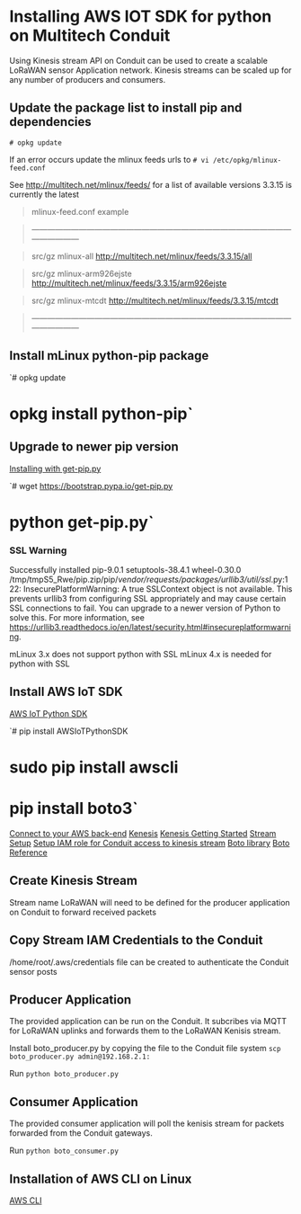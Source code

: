 # Installing AWS IOT SDK for python on Multitech Conduit

Using Kinesis stream API on Conduit can be used to create a scalable LoRaWAN sensor Application network.
Kinesis streams can be scaled up for any number of producers and consumers.

## Update the package list to install pip and dependencies
`# opkg update`

If an error occurs update the mlinux feeds urls to 
`# vi /etc/opkg/mlinux-feed.conf`

See http://multitech.net/mlinux/feeds/ for a list of available versions
3.3.15 is currently the latest

>mlinux-feed.conf example

>———————————————————————————————————————

>src/gz mlinux-all http://multitech.net/mlinux/feeds/3.3.15/all

>src/gz mlinux-arm926ejste http://multitech.net/mlinux/feeds/3.3.15/arm926ejste

>src/gz mlinux-mtcdt http://multitech.net/mlinux/feeds/3.3.15/mtcdt

>———————————————————————————————————————

## Install mLinux python-pip package
`# opkg update
# opkg install python-pip`


## Upgrade to newer pip version
[Installing with get-pip.py](https://pip.pypa.io/en/stable/installing/)

`# wget https://bootstrap.pypa.io/get-pip.py
# python get-pip.py`


### SSL Warning
Successfully installed pip-9.0.1 setuptools-38.4.1 wheel-0.30.0
/tmp/tmpS5_Rwe/pip.zip/pip/_vendor/requests/packages/urllib3/util/ssl_.py:122: InsecurePlatformWarning: A true SSLContext object is not available. This prevents urllib3 from configuring SSL appropriately and may cause certain SSL connections to fail. You can upgrade to a newer version of Python to solve this. For more information, see https://urllib3.readthedocs.io/en/latest/security.html#insecureplatformwarning.

mLinux 3.x does not support python with SSL
mLinux 4.x is needed for python with SSL

## Install AWS IoT SDK
[AWS IoT Python SDK](https://github.com/aws/aws-iot-device-sdk-python)

`# pip install AWSIoTPythonSDK
# sudo pip install awscli
# pip install boto3`

[Connect to your AWS back-end](https://us-west-2.console.aws.amazon.com/console/home)
[Kenesis](https://us-west-2.console.aws.amazon.com/kinesis/home)
[Kenesis Getting Started](https://aws.amazon.com/kinesis/getting-started/)
[Stream Setup](https://docs.aws.amazon.com/streams/latest/dev/getting-started.html)
[Setup IAM role for Conduit access to kinesis stream](https://console.aws.amazon.com/iam/)
[Boto library](https://github.com/boto/boto)
[Boto Reference](http://boto3.readthedocs.io/en/latest/reference/services/iot.html)


## Create Kinesis Stream

Stream name LoRaWAN will need to be defined for the producer application on Conduit to forward received packets

## Copy Stream IAM Credentials to the Conduit

/home/root/.aws/credentials file can be created to authenticate the Conduit sensor posts

## Producer Application

The provided application can be run on the Conduit. It subcribes via MQTT for LoRaWAN uplinks and forwards them to the LoRaWAN Kenisis stream.

Install boto_producer.py by copying the file to the Conduit file system
`scp boto_producer.py admin@192.168.2.1:`


Run 
`python boto_producer.py`


## Consumer Application

The provided consumer application will poll the kenisis stream for packets forwarded from the Conduit gateways.

Run 
`python boto_consumer.py`



## Installation of AWS CLI on Linux

[AWS CLI](https://docs.aws.amazon.com/cli/latest/userguide/awscli-install-linux.html)


